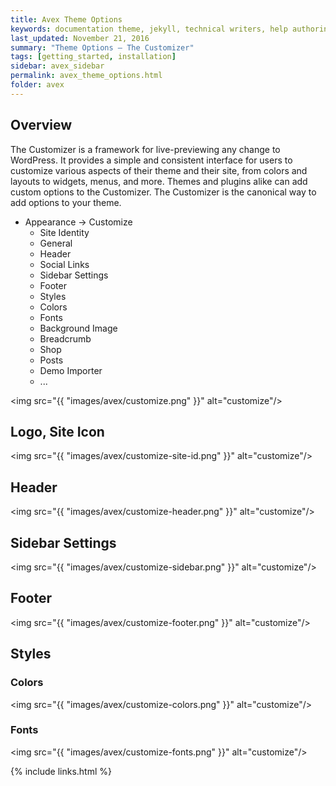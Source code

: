 ```yaml
---
title: Avex Theme Options
keywords: documentation theme, jekyll, technical writers, help authoring tools, hat replacements
last_updated: November 21, 2016
summary: "Theme Options – The Customizer"
tags: [getting_started, installation]
sidebar: avex_sidebar
permalink: avex_theme_options.html
folder: avex
---
```


## Overview

The Customizer is a framework for live-previewing any change to WordPress. It provides a simple and consistent interface for users to customize various aspects of their theme and their site, from colors and layouts to widgets, menus, and more. Themes and plugins alike can add custom options to the Customizer. The Customizer is the canonical way to add options to your theme.

* Appearance -> Customize
  * Site Identity
  * General
  * Header
  * Social Links
  * Sidebar Settings
  * Footer
  * Styles
   * Colors
   * Fonts
   * Background Image
   * Breadcrumb
  * Shop
  * Posts
  * Demo Importer
  * ...

<img src="{{ "images/avex/customize.png" }}" alt="customize"/>

## Logo, Site Icon

<img src="{{ "images/avex/customize-site-id.png" }}" alt="customize"/>

## Header

<img src="{{ "images/avex/customize-header.png" }}" alt="customize"/>

## Sidebar Settings

<img src="{{ "images/avex/customize-sidebar.png" }}" alt="customize"/>

## Footer

<img src="{{ "images/avex/customize-footer.png" }}" alt="customize"/>

## Styles

### Colors

<img src="{{ "images/avex/customize-colors.png" }}" alt="customize"/>

### Fonts

<img src="{{ "images/avex/customize-fonts.png" }}" alt="customize"/>

{% include links.html %}
